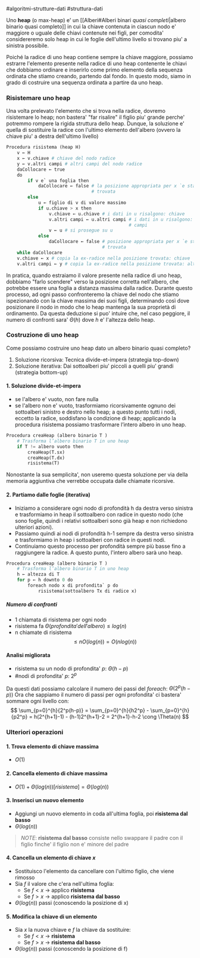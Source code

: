 
#algoritmi-strutture-dati  #struttura-dati

Uno **heap** (o max-heap) e' un [[Alberi#Alberi binari *quasi completi*|albero binario quasi completo]] in cui la chiave contenuta in ciascun nodo e' maggiore o uguale delle chiavi contenute nei figli, per comodita' considereremo solo heap in cui le foglie dell'ultimo livello si trovano piu' a sinistra possibile.

Poiché la radice di uno heap contiene sempre la chiave maggiore, possiamo estrarre l'elemento presente nella radice di uno heap contenente le chiavi che dobbiamo ordinare e inserirlo come primo elemento della sequenza ordinata che stiamo creando, partendo dal fondo. In questo modo, siamo in grado di costruire una sequenza ordinata a partire da uno heap.

### Risistemare uno heap

Una volta prelevato l'elemento che si trova nella radice, dovremo risistemare lo heap; non bastera' "far risalire" il figlio piu' grande perche' potremmo rompere la rigida struttura dello heap. Dunque, la soluzione e' quella di sostituire la radice con l'ultimo elemento dell'albero (ovvero la chiave piu' a destra dell'ultimo livello)

```python
Procedura risistema (heap H)  
	v ← H  
	x ← v.chiave # chiave del nodo radice  
	y ← v.altri campi # altri campi del nodo radice  
	daCollocare ← true  
	do  
		if v e` una foglia then  
			daCollocare ← false # la posizione appropriata per x `e stata
								# trovata  
		else  
			u ← figlio di v di valore massimo  
			if u.chiave > x then  
				v.chiave ← u.chiave # i dati in u risalgono: chiave  
				v.altri campi ← u.altri campi # i dati in u risalgono: altri
											  # campi  
				v ← u # si prosegue su u  
			else  
				daCollocare ← false # posizione appropriata per x `e stata 
									# trovata  
	while daCollocare  
	v.chiave ← x # copia la ex-radice nella posizione trovata: chiave  
	v.altri campi ← y # copia la ex-radice nella posizione trovata: altri campi
```

In pratica, quando estraiamo il valore presente nella radice di uno heap, dobbiamo "farlo scendere" verso la posizione corretta nell'albero, che potrebbe essere una foglia a distanza massima dalla radice. Durante questo processo, ad ogni passo confronteremo la chiave del nodo che stiamo ispezionando con la chiave massima dei suoi figli, determinando così dove posizionare il nodo in modo che lo heap mantenga la sua proprietà di ordinamento. Da questa deduzione si puo' intuire che, nel caso peggiore, il numero di confronti sara' $\Theta(h)$ dove $h$ e' l'altezza dello heap.

### Costruzione di uno heap

Come possiamo costruire uno heap dato un albero binario quasi completo?
1. Soluzione ricorsiva: Tecnica divide-et-impera (strategia top-down)
2. Soluzione iterativa: Dai sottoalberi piu' piccoli a quelli piu' grandi (strategia bottom-up)

#### 1. Soluzione divide-et-impera

- se l'albero e' vuoto, non fare nulla
- se l'albero non e' vuoto, trasformiamo ricorsivamente ognuno dei sottoalberi sinistro e destro nello heap;  a questo punto tutti i nodi, eccetto la radice, soddisfano la condizione di heap; applicando la procedura risistema possiamo trasformare l’intero albero in uno heap.

```python
Procedura creaHeap (albero binario T )  
	# Trasforma l’albero binario T in uno heap
	if T != albero vuoto then  
		creaHeap(T.sx)  
		creaHeap(T.dx)  
		risistema(T)
```

Nonostante la sua semplicita', non useremo questa soluzione per via della memoria aggiuntiva che verrebbe occupata dalle chiamate ricorsive.

#### 2. Partiamo dalle foglie (iterativa)

-   Iniziamo a considerare ogni nodo di profondità h da destra verso sinistra e trasformiamo in heap il sottoalbero con radice in questo nodo (che sono foglie, quindi i relativi sottoalberi sono già heap e non richiedono ulteriori azioni).
-   Passiamo quindi ai nodi di profondità h-1 sempre da destra verso sinistra e trasformiamo in heap i sottoalberi con radice in questi nodi.
-   Continuiamo questo processo per profondità sempre più basse fino a raggiungere la radice. A questo punto, l'intero albero sarà uno heap.

```python
Procedura creaHeap (albero binario T )  
	# Trasforma l’albero binario T in uno heap
	h ← altezza di T  
	for p ← h downto 0 do  
		foreach nodo x di profondita` p do  
			risistema(sottoalbero Tx di radice x)
```

##### Numero di confronti

- 1 chiamata di risistema per ogni nodo
- risistema fa $\Theta(profondita' dell'albero) \le log(n)$
- n chiamate di risistema
$$
\le nO(log(n)) = O(nlog(n))
$$
#### Analisi migliorata

- risistema su un nodo di profondita' $p$: $\Theta(h-p)$
- \#nodi di profondita' $p$: $2^p$

Da questi dati possiamo calcolare il numero dei passi del _foreach_: $\Theta(2^p(h-p))$
Ora che sappiamo il numero di passi per ogni profondita' ci bastera' sommare ogni livello con:
$$
\sum_{p=0}^{h}{2^p(h-p)} = \sum_{p=0}^{h}{h2^p} - \sum_{p=0}^{h}{p2^p} = h(2^{h+1}-1) - (h-1)2^{h+1}-2 = 2^{h+1}-h-2 \cong \Theta(n)
$$

### Ulteriori operazioni

#### 1. Trova elemento di chiave massima
- $O(1)$

#### 2. Cancella elemento di chiave massima
- $O(1) +\Theta(log(n))[risistema] = \Theta(log(n))$ 

#### 3. Inserisci un nuovo elemento
- Aggiungi un nuovo elemento in coda all'ultima foglia, poi **risistema dal basso**
- $\Theta(log(n))$

> _NOTE_: **risistema dal basso** consiste nello swappare il padre con il figlio finche' il figlio non e' minore del padre

#### 4. Cancella un elemento di chiave _x_
- Sostituisco l'elemento da cancellare con l'ultimo figlio, che viene rimosso
- Sia $f$ il valore che c'era nell'ultima foglia:
	- Se $f < x$ -> applico **risistema**
	- Se $f > x$ -> applico **risistema dal basso**
- $\Theta(log(n))$ passi (conoscendo la posizione di x)

#### 5. Modifica la chiave di un elemento
- Sia $x$ la nuova chiave e $f$ la chiave da sostituire:
	- Se $f < x$ -> **risistema**
	- Se $f > x$ -> **risistema dal basso**
- $\Theta(log(n))$ passi (conoscendo la posizione di f)